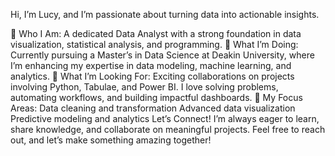 Hi, I’m Lucy, and I’m passionate about turning data into actionable insights.

👀 Who I Am: A dedicated Data Analyst with a strong foundation in data visualization, statistical analysis, and programming.
🌱 What I’m Doing: Currently pursuing a Master’s in Data Science at Deakin University, where I’m enhancing my expertise in data modeling, machine learning, and analytics.
💞️ What I’m Looking For: Exciting collaborations on projects involving Python, Tabulae, and Power BI. I love solving problems, automating workflows, and building impactful dashboards.
🌟 My Focus Areas:
Data cleaning and transformation
Advanced data visualization
Predictive modeling and analytics
Let’s Connect!
I’m always eager to learn, share knowledge, and collaborate on meaningful projects. Feel free to reach out, and let’s make something amazing together!

<!---
muanya123/muanya123 is a ✨ special ✨ repository because its `README.md` (this file) appears on your GitHub profile.
You can click the Preview link to take a look at your changes.
--->
